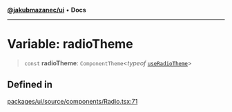 [**@jakubmazanec/ui**](../README.md) • **Docs**

---

# Variable: radioTheme

> `const` **radioTheme**: `ComponentTheme`\<_typeof_
> [`useRadioTheme`](../functions/useRadioTheme.md)\>

## Defined in

[packages/ui/source/components/Radio.tsx:71](https://github.com/jakubmazanec/tools/blob/6ed2cc9bf798455a62cfc34def34fef748169fa2/packages/ui/source/components/Radio.tsx#L71)
